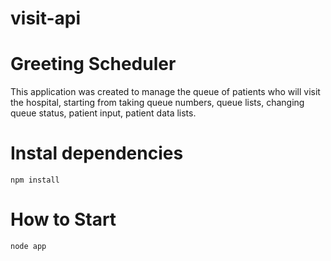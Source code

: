 # visit-api

# Greeting Scheduler

This application was created to manage the queue of patients who will visit the hospital, starting from taking queue numbers, queue lists, changing queue status, patient input, patient data lists.

# Instal dependencies
```
npm install
```

# How to Start 
```
node app
```

